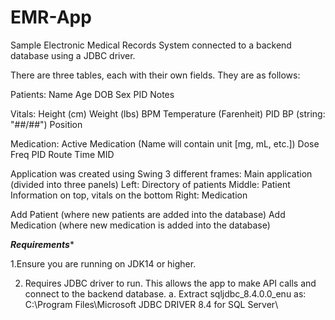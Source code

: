 # EMR-App
Sample Electronic Medical Records System connected to a backend database using a JDBC driver.

There are three tables, each with their own fields. They are as follows:

Patients:
Name
Age
DOB
Sex
PID
Notes


Vitals:
Height (cm)
Weight (lbs)
BPM
Temperature (Farenheit)
PID
BP (string: "##/##")
Position


Medication:
Active Medication (Name will contain unit [mg, mL, etc.])
Dose Freq
PID
Route
Time
MID

Application was created using Swing
3 different frames:
Main application (divided into three panels)
  Left: Directory of patients
  Middle: Patient Information on top, vitals on the bottom
  Right: Medication

Add Patient (where new patients are added into the database)
Add Medication (where new medication is added into the database)

***********Requirements************

1.Ensure you are running on JDK14 or higher.

2. Requires JDBC driver to run. This allows the app to make API calls and connect to the backend database.
  a. Extract sqljdbc_8.4.0.0_enu as: C:\Program Files\Microsoft JDBC DRIVER 8.4 for SQL Server\
